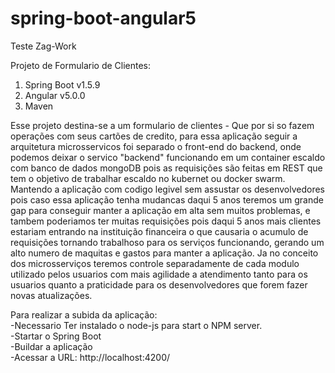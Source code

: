 # spring-boot-angular5

Teste Zag-Work

Projeto de Formulario de Clientes:

1. Spring Boot v1.5.9
2. Angular v5.0.0
3. Maven

Esse projeto destina-se a um formulario de clientes - Que por si so fazem operações com seus cartões de credito,
para essa aplicação seguir a arquitetura microsservicos foi separado o front-end do backend, onde podemos deixar o servico "backend" funcionando em um container escaldo com banco de dados mongoDB pois as requisições são feitas em REST que tem o objetivo de trabalhar escaldo no kubernet ou docker swarm. Mantendo a aplicação com codigo legivel sem assustar os desenvolvedores pois caso essa aplicação tenha mudancas daqui 5 anos teremos um grande gap para conseguir manter a aplicação em alta sem muitos problemas, e tambem poderiamos ter muitas requisições pois daqui 5 anos mais clientes estariam entrando na instituição financeira o que causaria o acumulo de requisições tornando trabalhoso para os serviços funcionando, gerando um alto numero de maquitas e gastos para manter a aplicação.
Ja no conceito dos microsserviços teremos controle separadamente de cada modulo utilizado pelos usuarios com mais agilidade a atendimento tanto para os usuarios quanto a praticidade para os desenvolvedores que forem fazer novas atualizações.

Para realizar a subida da aplicação:
<br>
-Necessario Ter instalado o node-js para start o NPM server.
<br>
-Startar o Spring Boot
<br>
-Buildar a aplicação
<br>
-Acessar a URL: http://localhost:4200/
